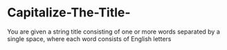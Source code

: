 # Capitalize-The-Title-
You are given a string title consisting of one or more words separated by a single space, where each word consists of English letters
